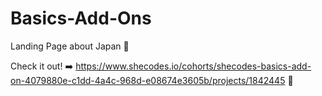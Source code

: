 # Basics-Add-Ons
Landing Page about Japan 🎌

Check it out! ➡️ https://www.shecodes.io/cohorts/shecodes-basics-add-on-4079880e-c1dd-4a4c-968d-e08674e3605b/projects/1842445 🚀
